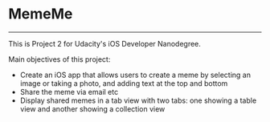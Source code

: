 # MemeMe

---

This is Project 2 for Udacity's iOS Developer Nanodegree.

Main objectives of this project:

* Create an iOS app that allows users to create a meme by selecting an image or taking a photo, and adding text at the top and bottom
* Share the meme via email etc
* Display shared memes in a tab view with two tabs: one showing a table view and another showing a collection view